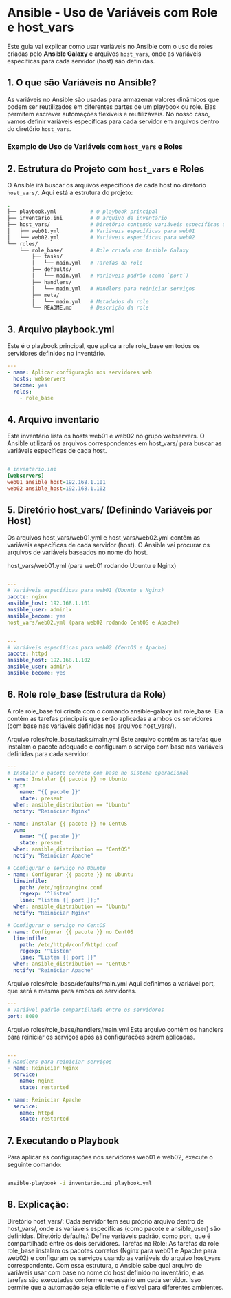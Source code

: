 # Ansible - Uso de Variáveis com Role e host_vars

Este guia vai explicar como usar variáveis no Ansible com o uso de roles criadas pelo **Ansible Galaxy** e arquivos `host_vars`, onde as variáveis específicas para cada servidor (host) são definidas.

## 1. O que são Variáveis no Ansible?

As variáveis no Ansible são usadas para armazenar valores dinâmicos que podem ser reutilizados em diferentes partes de um playbook ou role. Elas permitem escrever automações flexíveis e reutilizáveis. No nosso caso, vamos definir variáveis específicas para cada servidor em arquivos dentro do diretório `host_vars`.

### Exemplo de Uso de Variáveis com `host_vars` e Roles

## 2. Estrutura do Projeto com `host_vars` e Roles

O Ansible irá buscar os arquivos específicos de cada host no diretório `host_vars/`. Aqui está a estrutura do projeto:

```bash
.
├── playbook.yml           # O playbook principal
├── inventario.ini         # O arquivo de inventário
├── host_vars/             # Diretório contendo variáveis específicas de cada host
│   ├── web01.yml          # Variáveis específicas para web01
│   └── web02.yml          # Variáveis específicas para web02
└── roles/
    └── role_base/         # Role criada com Ansible Galaxy
        ├── tasks/
        │   └── main.yml   # Tarefas da role
        ├── defaults/
        │   └── main.yml   # Variáveis padrão (como `port`)
        ├── handlers/
        │   └── main.yml   # Handlers para reiniciar serviços
        ├── meta/
        │   └── main.yml   # Metadados da role
        └── README.md      # Descrição da role
```
## 3. Arquivo playbook.yml
Este é o playbook principal, que aplica a role role_base em todos os servidores definidos no inventário.

```yaml
---
- name: Aplicar configuração nos servidores web
  hosts: webservers
  become: yes
  roles:
    - role_base
```
## 4. Arquivo inventario
Este inventário lista os hosts web01 e web02 no grupo webservers. O Ansible utilizará os arquivos correspondentes em host_vars/ para buscar as variáveis específicas de cada host.

```ini

# inventario.ini
[webservers]
web01 ansible_host=192.168.1.101
web02 ansible_host=192.168.1.102
```

## 5. Diretório host_vars/ (Definindo Variáveis por Host)
Os arquivos host_vars/web01.yml e host_vars/web02.yml contêm as variáveis específicas de cada servidor (host). O Ansible vai procurar os arquivos de variáveis baseados no nome do host.

host_vars/web01.yml (para web01 rodando Ubuntu e Nginx)
```yaml

---
# Variáveis específicas para web01 (Ubuntu e Nginx)
pacote: nginx
ansible_host: 192.168.1.101
ansible_user: adminlx
ansible_become: yes
host_vars/web02.yml (para web02 rodando CentOS e Apache)
```
```yaml

---
# Variáveis específicas para web02 (CentOS e Apache)
pacote: httpd
ansible_host: 192.168.1.102
ansible_user: adminlx
ansible_become: yes
```

## 6. Role role_base (Estrutura da Role)
A role role_base foi criada com o comando ansible-galaxy init role_base. Ela contém as tarefas principais que serão aplicadas a ambos os servidores (com base nas variáveis definidas nos arquivos host_vars/).

Arquivo roles/role_base/tasks/main.yml
Este arquivo contém as tarefas que instalam o pacote adequado e configuram o serviço com base nas variáveis definidas para cada servidor.

```yaml
---
# Instalar o pacote correto com base no sistema operacional
- name: Instalar {{ pacote }} no Ubuntu
  apt:
    name: "{{ pacote }}"
    state: present
  when: ansible_distribution == "Ubuntu"
  notify: "Reiniciar Nginx"

- name: Instalar {{ pacote }} no CentOS
  yum:
    name: "{{ pacote }}"
    state: present
  when: ansible_distribution == "CentOS"
  notify: "Reiniciar Apache"

# Configurar o serviço no Ubuntu
- name: Configurar {{ pacote }} no Ubuntu
  lineinfile:
    path: /etc/nginx/nginx.conf
    regexp: '^listen'
    line: "listen {{ port }};"
  when: ansible_distribution == "Ubuntu"
  notify: "Reiniciar Nginx"

# Configurar o serviço no CentOS
- name: Configurar {{ pacote }} no CentOS
  lineinfile:
    path: /etc/httpd/conf/httpd.conf
    regexp: '^Listen'
    line: "Listen {{ port }}"
  when: ansible_distribution == "CentOS"
  notify: "Reiniciar Apache"
```

Arquivo roles/role_base/defaults/main.yml
Aqui definimos a variável port, que será a mesma para ambos os servidores.

```yaml
---
# Variável padrão compartilhada entre os servidores
port: 8080
```
Arquivo roles/role_base/handlers/main.yml
Este arquivo contém os handlers para reiniciar os serviços após as configurações serem aplicadas.

```yaml

---
# Handlers para reiniciar serviços
- name: Reiniciar Nginx
  service:
    name: nginx
    state: restarted

- name: Reiniciar Apache
  service:
    name: httpd
    state: restarted
```

## 7. Executando o Playbook
Para aplicar as configurações nos servidores web01 e web02, execute o seguinte comando:

```bash

ansible-playbook -i inventario.ini playbook.yml
```
## 8. Explicação:
Diretório host_vars/: Cada servidor tem seu próprio arquivo dentro de host_vars/, onde as variáveis específicas (como pacote e ansible_user) são definidas.
Diretório defaults/: Define variáveis padrão, como port, que é compartilhada entre os dois servidores.
Tarefas na Role: As tarefas da role role_base instalam os pacotes corretos (Nginx para web01 e Apache para web02) e configuram os serviços usando as variáveis do arquivo host_vars correspondente.
Com essa estrutura, o Ansible sabe qual arquivo de variáveis usar com base no nome do host definido no inventário, e as tarefas são executadas conforme necessário em cada servidor. Isso permite que a automação seja eficiente e flexível para diferentes ambientes.

